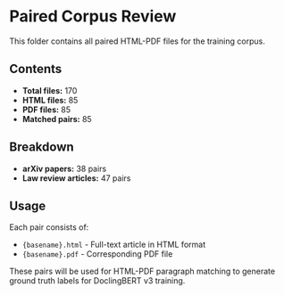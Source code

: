 # Paired Corpus Review

This folder contains all paired HTML-PDF files for the training corpus.

## Contents

- **Total files:** 170
- **HTML files:** 85
- **PDF files:** 85
- **Matched pairs:** 85

## Breakdown

- **arXiv papers:** 38 pairs
- **Law review articles:** 47 pairs

## Usage

Each pair consists of:
- `{basename}.html` - Full-text article in HTML format
- `{basename}.pdf` - Corresponding PDF file

These pairs will be used for HTML-PDF paragraph matching to generate ground truth labels for DoclingBERT v3 training.
